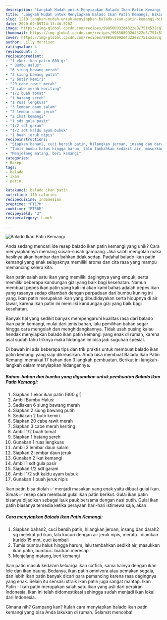 ```yaml
---
description: "Langkah Mudah untuk Menyiapkan Balado Ikan Patin Kemangi, Bikin Ngiler"
title: "Langkah Mudah untuk Menyiapkan Balado Ikan Patin Kemangi, Bikin Ngiler"
slug: 1210-langkah-mudah-untuk-menyiapkan-balado-ikan-patin-kemangi-bikin-ngiler
date: 2020-09-09T14:13:46.526Z
image: https://img-global.cpcdn.com/recipes/998568992d4322e8/751x532cq70/balado-ikan-patin-kemangi-foto-resep-utama.jpg
thumbnail: https://img-global.cpcdn.com/recipes/998568992d4322e8/751x532cq70/balado-ikan-patin-kemangi-foto-resep-utama.jpg
cover: https://img-global.cpcdn.com/recipes/998568992d4322e8/751x532cq70/balado-ikan-patin-kemangi-foto-resep-utama.jpg
author: Lilly Morrison
ratingvalue: 4
reviewcount: 5
recipeingredient:
- "1 ekor ikan patin 600 gr"
- " Bumbu Halus"
- "6 siung bawang merah"
- "2 siung bawang putih"
- "2 butir kemiri"
- "20 cabe rawit merah"
- "3 cabe merah keriting"
- "1/2 buah tomat"
- "1 batang sereh"
- "1 ruas lengkuas"
- "3 lembar daun salam"
- "2 lembar daun jeruk"
- "2 ikat kemangi"
- "1 sdt gula pasir"
- "1/2 sdt garam"
- "1/2 sdt kaldu ayam bubuk"
- "1 buah jeruk nipis"
recipeinstructions:
- "Siapkan bahan2, cuci bersih patin, hilangkan jeroan, insang dan darah2 yg melekat pd ikan, lalu kucuri dengan air jeruk nipis, merata.. diamkan kurleb 15 mnt, cuci kembali"
- "Tumis bumbu halus hingga harum, lalu tambahkan sedikit air, masukkan ikan patin, bumbui.. biarkan meresap"
- "Menjelang matang, beri kemangi"
categories:
- Resep
tags:
- balado
- ikan
- patin

katakunci: balado ikan patin 
nutrition: 110 calories
recipecuisine: Indonesian
preptime: "PT17M"
cooktime: "PT58M"
recipeyield: "3"
recipecategory: Lunch

---
```



![Balado Ikan Patin Kemangi](https://img-global.cpcdn.com/recipes/998568992d4322e8/751x532cq70/balado-ikan-patin-kemangi-foto-resep-utama.jpg)

Anda sedang mencari ide resep balado ikan patin kemangi yang unik? Cara menyiapkannya memang susah-susah gampang. Jika salah mengolah maka hasilnya akan hambar dan bahkan tidak sedap. Padahal balado ikan patin kemangi yang enak selayaknya memiliki aroma dan cita rasa yang mampu memancing selera kita.

Ikan patin salah satu ikan yang memiliki dagingnya yang empuk, serta memiliki beberapa kandungan gizi yang baik bagi kesehatan. Namun membuat pepes ikan patin yang kali ini akan kami bahas adalah pepes ikan yang rasanya sedap ditambah dengan perpaduan dari bumbu kuning ini yang. Ikan patin merupakan ikan yang dibudidayakan serta hidupnya di air tawar, karena ikan patin ini memiliki kandungan gizi yang baik bagi kesehatan.

Banyak hal yang sedikit banyak mempengaruhi kualitas rasa dari balado ikan patin kemangi, mulai dari jenis bahan, lalu pemilihan bahan segar hingga cara mengolah dan menghidangkannya. Tidak usah pusing kalau hendak menyiapkan balado ikan patin kemangi yang enak di rumah, karena asal sudah tahu triknya maka hidangan ini bisa jadi suguhan spesial.


Di bawah ini ada beberapa tips dan trik praktis untuk membuat balado ikan patin kemangi yang siap dikreasikan. Anda bisa membuat Balado Ikan Patin Kemangi memakai 17 bahan dan 3 langkah pembuatan. Berikut ini langkah-langkah dalam menyiapkan hidangannya.

<!--inarticleads1-->

##### Bahan-bahan dan bumbu yang digunakan untuk pembuatan Balado Ikan Patin Kemangi:

1. Siapkan 1 ekor ikan patin (600 gr)
1. Ambil  Bumbu Halus:
1. Sediakan 6 siung bawang merah
1. Siapkan 2 siung bawang putih
1. Sediakan 2 butir kemiri
1. Siapkan 20 cabe rawit merah
1. Siapkan 3 cabe merah keriting
1. Ambil 1/2 buah tomat
1. Siapkan 1 batang sereh
1. Gunakan 1 ruas lengkuas
1. Ambil 3 lembar daun salam
1. Siapkan 2 lembar daun jeruk
1. Gunakan 2 ikat kemangi
1. Ambil 1 sdt gula pasir
1. Siapkan 1/2 sdt garam
1. Ambil 1/2 sdt kaldu ayam bubuk
1. Gunakan 1 buah jeruk nipis


Ikan patin bisa diolah ✅ menjadi masakan yang enak yaitu dibuat gulai ikan. Simak ✅ resep cara membuat gulai ikan patin berikut. Gulai ikan patin bisanya dijadikan sebagai lauk pauk bersama dengan nasi putih. Gulai ikan patin biasanya tersedia ketika perayaan hari-hari istimewa saja, akan. 

<!--inarticleads2-->

##### Cara menyiapkan Balado Ikan Patin Kemangi:

1. Siapkan bahan2, cuci bersih patin, hilangkan jeroan, insang dan darah2 yg melekat pd ikan, lalu kucuri dengan air jeruk nipis, merata.. diamkan kurleb 15 mnt, cuci kembali
1. Tumis bumbu halus hingga harum, lalu tambahkan sedikit air, masukkan ikan patin, bumbui.. biarkan meresap
1. Menjelang matang, beri kemangi


Ikan patin masuk kedalam keluarga ikan catfish, sama halnya dengan ikan lele dan ikan baung. Bedanya, ikan patin omnivora atau pemakan segala, dan lebih Ikan patin banyak dicari para pemancing karena rasa dagingnya yang enak. Selain itu sensasi straik ikan patin juga sangat mantap. Ikan Patin - Ikan patin merupakan salah satu ikan yang asli dari perairan Indonesia. Ikan ini telah didomestikasi sehingga sudah menjadi ikan lokal dari Indonesia. 

Gimana nih? Gampang kan? Itulah cara menyiapkan balado ikan patin kemangi yang bisa Anda lakukan di rumah. Selamat mencoba!

